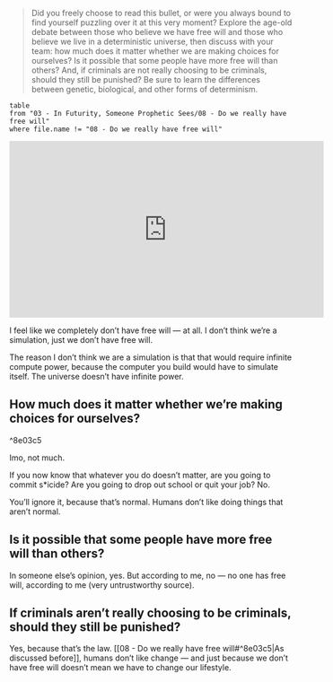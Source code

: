> Did you freely choose to read this bullet, or were you always bound to find yourself puzzling over it at this very moment? Explore the age-old debate between those who believe we have free will and those who believe we live in a deterministic universe, then discuss with your team: how much does it matter whether we are making choices for ourselves? Is it possible that some people have more free will than others? And, if criminals are not really choosing to be criminals, should they still be punished? Be sure to learn the differences between genetic, biological, and other forms of determinism.


```dataview
table
from "03 - In Futurity, Someone Prophetic Sees/08 - Do we really have free will"
where file.name != "08 - Do we really have free will"
```

<center> <iframe width="560" height="315" src="https://www.youtube.com/embed/UebSfjmQNvs" title="YouTube video player" frameborder="0" allow="accelerometer; autoplay; clipboard-write; encrypted-media; gyroscope; picture-in-picture; web-share" referrerpolicy="strict-origin-when-cross-origin" allowfullscreen></iframe> </center>

I feel like we completely don’t have free will — at all. I don’t think we’re a simulation, just we don’t have free will.

The reason I don’t think we are a simulation is that that would require infinite compute power, because the computer you build would have to simulate itself. The universe doesn’t have infinite power.

## How much does it matter whether we’re making choices for ourselves?

^8e03c5

Imo, not much. 

If you now know that whatever you do doesn’t matter, are you going to commit s\*icide? Are you going to drop out school or quit your job? No.

You’ll ignore it, because that’s normal. Humans don’t like doing things that aren’t normal.

## Is it possible that some people have more free will than others?

In someone else’s opinion, yes. But according to me, no — no one has free will, according to me (very untrustworthy source).

## If criminals aren’t really choosing to be criminals, should they still be punished?

Yes, because that’s the law. [[08 - Do we really have free will#^8e03c5|As discussed before]], humans don’t like change — and just because we don’t have free will doesn’t mean we have to change our lifestyle.

